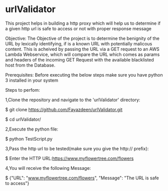 # urlValidator
This project helps in building a http proxy which will help us to determine if a given http url is safe to access or not with proper response message

Objective:
 The Objective of the project is to determine the benignity of the URL by lexically identifying, if is a known URL with potentially malicous content. This is acheived by passing the URL via a GET request to an AWS Lambda Webservice, which will compare the URL which comes as params and headers of the incoming GET Request with the available blacklisted host from the Database.

Prerequisites:
 Before executing the below steps make sure you have python 3 installed in your system

Steps to perfom:

1,Clone the repository and navigate to the 'urlValidator' directory: 

  $ git clone https://github.com/Fayazdeen/urlValidator.git
  
  $ cd urlValidator/
  
2,Execute the python file:

  $ python TestScript.py
  
3,Pass the http url to be tested(make sure you give the http:// prefix):

  $ Enter the HTTP URL:https://www.myflowertree.com/flowers
  
4,You will receive the following Message:

  $ {"URL": "www.myflowertree.com/flowers", "Message": "The URL is safe to access"}
  
